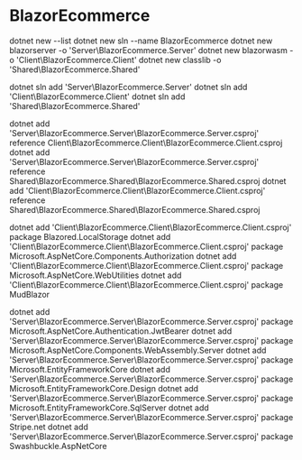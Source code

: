 # BlazorEcommerce

dotnet new --list
dotnet new sln --name BlazorEcommerce
dotnet new blazorserver -o 'Server\BlazorEcommerce.Server'
dotnet new blazorwasm -o 'Client\BlazorEcommerce.Client'
dotnet new classlib -o 'Shared\BlazorEcommerce.Shared'

dotnet sln add 'Server\BlazorEcommerce.Server'
dotnet sln add 'Client\BlazorEcommerce.Client'
dotnet sln add 'Shared\BlazorEcommerce.Shared'

dotnet add 'Server\BlazorEcommerce.Server\BlazorEcommerce.Server.csproj' reference Client\BlazorEcommerce.Client\BlazorEcommerce.Client.csproj
dotnet add 'Server\BlazorEcommerce.Server\BlazorEcommerce.Server.csproj' reference Shared\BlazorEcommerce.Shared\BlazorEcommerce.Shared.csproj
dotnet add 'Client\BlazorEcommerce.Client\BlazorEcommerce.Client.csproj' reference Shared\BlazorEcommerce.Shared\BlazorEcommerce.Shared.csproj

dotnet add 'Client\BlazorEcommerce.Client\BlazorEcommerce.Client.csproj' package Blazored.LocalStorage
dotnet add 'Client\BlazorEcommerce.Client\BlazorEcommerce.Client.csproj' package Microsoft.AspNetCore.Components.Authorization
dotnet add 'Client\BlazorEcommerce.Client\BlazorEcommerce.Client.csproj' package Microsoft.AspNetCore.WebUtilities
dotnet add 'Client\BlazorEcommerce.Client\BlazorEcommerce.Client.csproj' package MudBlazor

dotnet add 'Server\BlazorEcommerce.Server\BlazorEcommerce.Server.csproj' package Microsoft.AspNetCore.Authentication.JwtBearer
dotnet add 'Server\BlazorEcommerce.Server\BlazorEcommerce.Server.csproj' package Microsoft.AspNetCore.Components.WebAssembly.Server
dotnet add 'Server\BlazorEcommerce.Server\BlazorEcommerce.Server.csproj' package Microsoft.EntityFrameworkCore
dotnet add 'Server\BlazorEcommerce.Server\BlazorEcommerce.Server.csproj' package Microsoft.EntityFrameworkCore.Design
dotnet add 'Server\BlazorEcommerce.Server\BlazorEcommerce.Server.csproj' package Microsoft.EntityFrameworkCore.SqlServer
dotnet add 'Server\BlazorEcommerce.Server\BlazorEcommerce.Server.csproj' package Stripe.net
dotnet add 'Server\BlazorEcommerce.Server\BlazorEcommerce.Server.csproj' package Swashbuckle.AspNetCore

